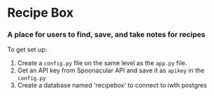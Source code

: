 #  Recipe Box
### A place for users to find, save, and take notes for recipes

To get set up:
1. Create a `config.py` file on the same level as the `app.py` file. 
2. Get an API key from Spoonacular API and save it as `apikey` in the `config.py`
3. Create a database named 'recipebox' to connect to iwth postgres
